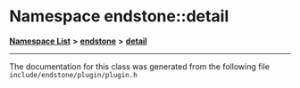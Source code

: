 

# Namespace endstone::detail



[**Namespace List**](namespaces.md) **>** [**endstone**](namespaceendstone.md) **>** [**detail**](namespaceendstone_1_1detail.md)







































































------------------------------
The documentation for this class was generated from the following file `include/endstone/plugin/plugin.h`

